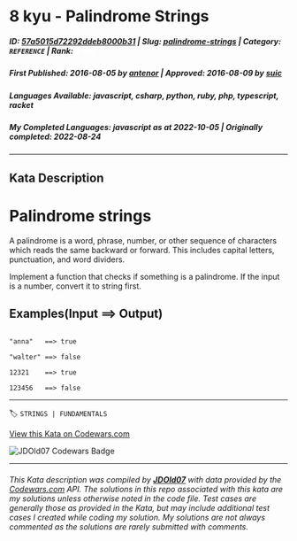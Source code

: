 # 8 kyu - Palindrome Strings

##### **ID**: [57a5015d72292ddeb8000b31](https://www.codewars.com/kata/57a5015d72292ddeb8000b31) | **Slug**: [palindrome-strings](https://www.codewars.com/kata/57a5015d72292ddeb8000b31) | **Category**: `REFERENCE` | **Rank**: <span style="color:white">8 kyu</span>

##### **First Published**: 2016-08-05 ***by*** [antenor](https://www.codewars.com/users/antenor) | **Approved**: 2016-08-09 ***by*** [suic](https://www.codewars.com/users/suic)

##### **Languages Available**: javascript, csharp, python, ruby, php, typescript, racket

##### **My Completed Languages**: javascript ***as at*** 2022-10-05 | **Originally completed**: 2022-08-24

---

## Kata Description


# Palindrome strings



A palindrome is a word, phrase, number, or other sequence of characters which reads the same backward or forward. This includes capital letters, punctuation, and word dividers.



Implement a function that checks if something is a palindrome. If the input is a number, convert it to string first. 



## Examples(Input ==> Output)

```

"anna"   ==> true

"walter" ==> false

12321    ==> true

123456   ==> false

```

---


🏷 `STRINGS | FUNDAMENTALS`


[View this Kata on Codewars.com](https://www.codewars.com/kata/57a5015d72292ddeb8000b31)

![](https://www.codewars.com/users/jdold07/badges/large "JDOld07 Codewars Badge")

---

###### *This Kata description was compiled by [**JDOld07**](https://tpstech.dev) with data provided by the [Codewars.com](https://www.codewars.com) API.  The solutions in this repo associated with this kata are my solutions unless otherwise noted in the code file.  Test cases are generally those as provided in the Kata, but may include additional test cases I created while coding my solution.  My solutions are not always commented as the solutions are rarely submitted with comments.*
